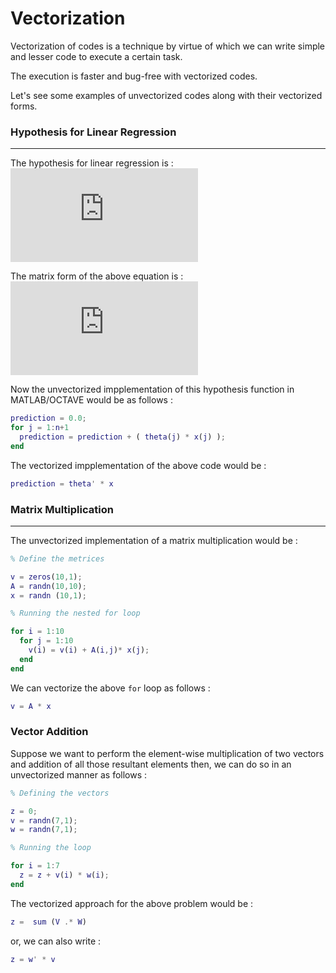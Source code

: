 # Vectorization

Vectorization of codes is a technique by virtue of which we can write simple and lesser code to execute a certain task.

The execution is faster and bug-free with vectorized codes.

Let's see some examples of unvectorized codes along with their vectorized forms.

### Hypothesis for Linear Regression
---
The hypothesis for linear regression is :
![](https://latex.codecogs.com/gif.latex?%5C%20h_%7B%5Ctheta%20%7D%28x%29%20%3D%20%5Csum_%7Bj%3D0%7D%5E%7Bn%7D%7B%5Ctheta%7D_j%20x_%7Bj%7D)

The matrix form of the above equation is :
![](https://latex.codecogs.com/gif.latex?%5C%20h_%7B%5Ctheta%7D%28x%29%20%3D%20%7B%5Ctheta%7D%5ETx)

Now the unvectorized impplementation of this hypothesis function in MATLAB/OCTAVE would be as follows :

```MATLAB
prediction = 0.0;
for j = 1:n+1
  prediction = prediction + ( theta(j) * x(j) );
end
```
The vectorized impplementation of the above code would be :

```MATLAB
prediction = theta' * x
```

### Matrix Multiplication
---
The unvectorized implementation of a matrix multiplication would be :

```MATLAB
% Define the metrices

v = zeros(10,1);
A = randn(10,10);
x = randn (10,1);

% Running the nested for loop

for i = 1:10
  for j = 1:10
    v(i) = v(i) + A(i,j)* x(j);
  end
end
````
We can vectorize the above `for` loop as follows :

```MATLAB
v = A * x
```

### Vector Addition

Suppose we want to perform the element-wise multiplication of two vectors and addition of all those resultant elements then, we can do so in an unvectorized manner as follows :

```MATLAB
% Defining the vectors

z = 0;
v = randn(7,1);
w = randn(7,1);

% Running the loop

for i = 1:7
  z = z + v(i) * w(i);
end
```

The vectorized approach for the above problem would be :

```MATLAB
z =  sum (V .* W)
```
 or, we can also write :
 ```MATLAB
 z = w' * v
 ```
 
